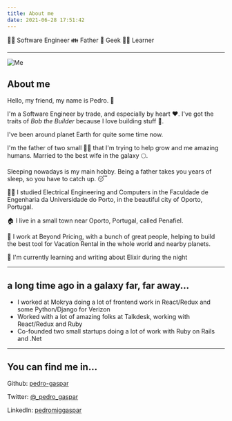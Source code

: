 ```yaml
---
title: About me
date: 2021-06-28 17:51:42
---
```


👨‍💻 Software Engineer 👪 Father 🧙 Geek 👨‍🏫 Learner 

----

![Me](/images/me.jpeg)

## About me

Hello, my friend, my name is Pedro. 👋

I'm a Software Engineer by trade, and especially by heart ♥.  I've got the traits of _Bob the Builder_ because I love building stuff 👷.

I've been around planet Earth for quite some time now. 

I'm the father of two small 👧👧 that I'm trying to help grow and me amazing humans. Married to the best wife in the galaxy 🌕.

Sleeping nowadays is my main hobby. Being a father takes you years of sleep, so you have to catch up. 😴

👨‍🎓 I studied Electrical Engineering and Computers in the Faculdade de Engenharia da Universidade do Porto, in the beautiful city of Oporto, Portugal. 

🏠 I live in a small town near Oporto, Portugal, called Penafiel.

👷 I work at Beyond Pricing, with a bunch of great people, helping to build the best tool for Vacation Rental in the whole world and nearby planets.

🚀 I'm currently learning and writing about Elixir during the night

--- 

## a long time ago in a galaxy far, far away...

- I worked at Mokrya doing a lot of frontend work in React/Redux and some Python/Django for Verizon
- Worked with a lot of amazing folks at Talkdesk, working with React/Redux and Ruby
- Co-founded two small startups doing a lot of work with Ruby on Rails and .Net

---

## You can find me in...

Github:  [pedro-gaspar](https://github.com/pedro-gaspar)

Twitter: [@_pedro_gaspar](https://twitter.com/_pedro_gaspar)

LinkedIn:  [pedromiggaspar](https://www.linkedin.com/in/pedromiggaspar/)
